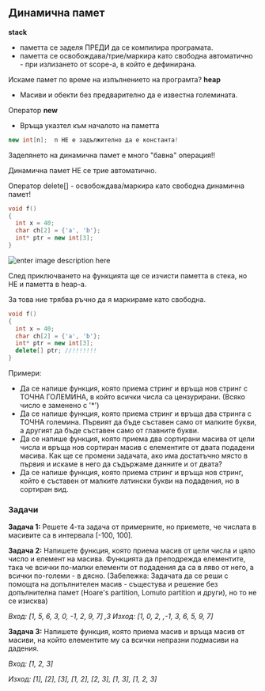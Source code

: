 ## Динамична памет
**stack**
- паметта се заделя ПРЕДИ да се компилира програмата.
- паметта се освобождава/трие/маркира като свободна автоматично - при излизането от scope-а,  в който е дефинирана.

Искаме памет по време на изпълнението на програмта?
**heap** 
 - Масиви и обекти без предварително да е известна големината.


Оператор **new**

- Връща указтел към началото на паметта

```c++
new int[n];  n НЕ е задължително да е константа!
```

Заделянето на динамична памет е много "бавна" операция!!

Динамична памет НЕ се трие автоматично.

Оператор delete[] - освобождава/маркира като свободна динамична памет!


```c++
void f()
{
  int x = 40;
  char ch[2] = {'a', 'b'};
  int* ptr = new int[3];
}
```

![enter image description here](https://i.ibb.co/vYdR6Zj/dyn-mem.png)

След приключването на функцията ще се изчисти паметта в стека, но НЕ и паметта в heap-а.

За това ние трябва ръчно да я маркираме като свободна.

```c++
void f()
{
  int x = 40;
  char ch[2] = {'a', 'b'};
  int* ptr = new int[3];
  delete[] ptr; //!!!!!!!
}
```

Примери:

 - Да се напише функция, която приема стринг и връща нов стринг с ТОЧНА ГОЛЕМИНА, в който всички числа са цензурирани. (Всяко число е заменено с '*')
 - Да се напише функция, която приема стринг и връща два стринга с ТОЧНА големина. Първият да бъде съставен само от малките букви, а другият да бъде съставен само от главните букви.
 - Да се напише функция, която приема два сортирани масива от цели числа и връща нов сортиран масив с елементите от двата подадени масива. Как ще се промени задачата, ако има достатъчно място в първия и искаме в него да съдържаме данните и от двата?
 - Да се напише функция, която приема стринг и връща нов стринг, който е съставен от малките латински букви на подадения, но в сортиран вид.
<h3>Задачи</h3>

**Задача 1:** Решете 4-та задача от примерните, но приемете, че числата в масивите са в интервала [-100, 100].

**Задача 2:** Напишете функция, която приема масив от цели числа и цяло число и елемент на масива. Функцията да преподрежда елементите, така че всички по-малки елементи от подадения да са в ляво от него, а всички по-големи - в дясно. (Забележка: Задачата да се реши с помощта на допълнителен масив - същестува и решение без допълнителна памет (Hoare's partition, Lomuto partition и други), но то не се изисква)

*Вход: [1, 5, 6, 3, 0, -1, 2, 9, 7] ,3* *Изход: [1, 0, 2, ,-1, 3, 6, 5, 9, 7]*


**Задача 3:** Напишете функция, която приема масив и връща масив от масиви, на който елементите му са всички непразни подмасиви на дадения.

*Вход: [1, 2, 3]* 

*Изход: [1], [2], [3], [1, 2], [2, 3], [1, 3], [1, 2, 3]*
